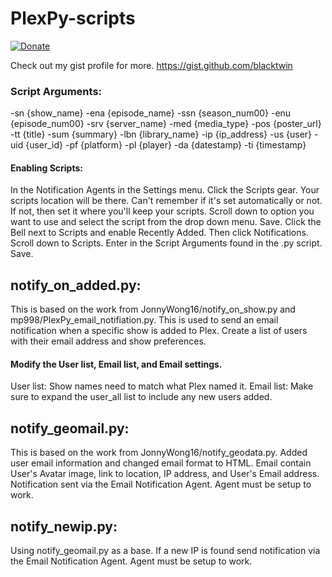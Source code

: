 # PlexPy-scripts

[![Donate](https://img.shields.io/badge/Donate-PayPal-green.svg)](https://www.paypal.com/cgi-bin/webscr?cmd=_s-xclick&hosted_button_id=4J6RPWZ9J9YML) 

Check out my gist profile for more. https://gist.github.com/blacktwin

### Script Arguments:
-sn {show_name} -ena {episode_name} -ssn {season_num00} -enu {episode_num00} -srv {server_name} -med {media_type} -pos {poster_url} -tt {title} -sum {summary} -lbn {library_name} -ip {ip_address} -us {user} -uid {user_id} -pf {platform} -pl {player} -da {datestamp} -ti {timestamp}

#### Enabling Scripts:

In the Notification Agents in the Settings menu. Click the Scripts gear. Your scripts location will be there. Can't remember if it's set automatically or not. If not, then set it where you'll keep your scripts. Scroll down to option you want to use and select the script from the drop down menu. Save. Click the Bell next to Scripts and enable Recently Added. Then click Notifications. Scroll down to Scripts. Enter in the Script Arguments found in the .py script. Save.

## notify_on_added.py:

This is based on the work from JonnyWong16/notify_on_show.py and mp998/PlexPy_email_notifiation.py. This is used to send an email notification when a specific show is added to Plex. Create a list of users with their email address and show preferences.

#### Modify the User list, Email list, and Email settings.

User list: Show names need to match what Plex named it.
Email list: Make sure to expand the user_all list to include any new users added.

## notify_geomail.py:

This is based on the work from JonnyWong16/notify_geodata.py. Added user email information and changed email format to HTML. Email contain User's Avatar image, link to location, IP address, and User's Email address. Notification sent via the Email Notification Agent. Agent must be setup to work. 

## notify_newip.py:
Using notify_geomail.py as a base. If a new IP is found send notification via the Email Notification Agent. Agent must be setup to work. 

